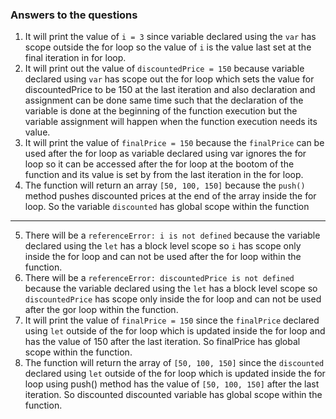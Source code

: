 
### Answers to the questions

1. It will print the value of `i = 3` since variable declared using the `var` has scope outside the for loop so the value 
    of `i` is the value      last set at the final iteration in for loop.
2. It will print out the value of `discountedPrice = 150` because variable declared using `var` has scope out the for loop 
    which sets the value for discountedPrice to be 150 at the last iteration and also declaration and assignment can be done 
    same time such that the declaration of the variable is done at the beginning of the function execution but the variable 
    assignment will happen when the function execution needs its value.
3. It will print the value of `finalPrice = 150` because the `finalPrice` can be used after the for loop as variable declared 
    using var ignores the for loop so it can be accessed after the for loop at the bootom of the function and its value is set 
    by from the last iteration in the for loop.
4. The function will return an array `[50, 100, 150]` because the `push()` method pushes discounted prices at the end of the 
    array inside the for loop. So the variable `discounted` has global scope within the function
   
  ***
5. There will be a `referenceError: i is not defined` because the variable declared using the `let` has a block level scope so 
    `i` has scope only inside the for loop and can not be used after the for loop within the function.
6. There will be a `referenceError: discountedPrice is not defined` because the variable declared using the `let` has a block 
    level scope so `discountedPrice` has scope only inside the for loop and can not be used after the gor loop within the function.
7. It will print the value of `finalPrice = 150` since the `finalPrice` declared using `let` outside of the for loop which is updated 
    inside the for loop and has the value of 150 after the last iteration. So finalPrice has global scope within the function.
8. The function will return the array of `[50, 100, 150]` since the `discounted` declared using `let` outside of the for loop which 
    is updated inside the for loop using push() method has the value of `[50, 100, 150]` after the last iteration. So discounted 
    discounted variable has global scope within the function.
